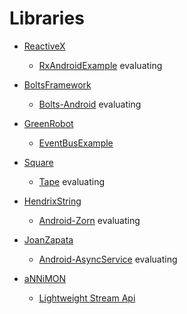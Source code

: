# Libraries
- [ReactiveX](https://github.com/ReactiveX)
    - [RxAndroid](https://github.com/ReactiveX/RxAndroid)[Example](https://github.com/ReactiveX/RxAndroid) evaluating

- [BoltsFramework](https://github.com/BoltsFramework)
    - [Bolts-Android](https://github.com/BoltsFramework/Bolts-Android) evaluating

- [GreenRobot](https://github.com/greenrobot)
    - [EventBus](https://github.com/greenrobot/EventBus)[Example](https://github.com/greenrobot/EventBus)

- [Square](https://github.com/square)
    - [Tape](https://github.com/square/tape) evaluating

- [HendrixString](https://github.com/HendrixString)
    - [Android-Zorn](https://github.com/HendrixString/Android-Zorn) evaluating

- [JoanZapata](https://github.com/JoanZapata)
    - [Android-AsyncService](https://github.com/JoanZapata/android-asyncservice) evaluating

- [aNNiMON](https://github.com/aNNiMON)
    - [Lightweight Stream Api](https://github.com/aNNiMON/Lightweight-Stream-API)
